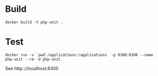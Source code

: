# Build
```
docker build -t php-unit .
```

# Test
```
docker run -v `pwd`/applications:/applications  -p 8300:8300 --name php-unit --rm -d php-unit

```
See http:://localhost:8300
